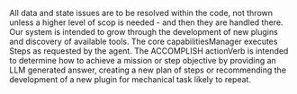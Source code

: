 All data and state issues are to be resolved within the code, not thrown unless a higher level of scop is needed - and then they are handled there.  Our system is intended to grow through the development of new plugins and discovery of available tools.  The core capabilitiesManager executes Steps as requested by the agent.  The ACCOMPLISH actionVerb is intended to determine how to achieve a mission or step objective by providing an LLM generated answer, creating a new plan of steps or recommending the development of a new plugin for mechanical task likely to repeat.    